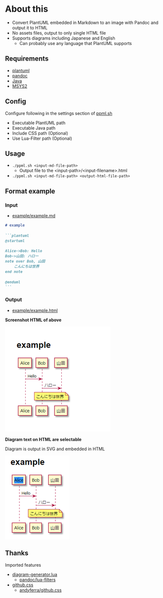 # About this

-   Convert PlantUML embedded in Markdown to an image with Pandoc and output it to HTML
-   No assets files, output to only single HTML file
-   Supports diagrams including Japanese and English
    -   Can probably use any language that PlantUML supports

## Requirements

-   [plantuml](https://plantuml.com/download)
-   [pandoc](https://pandoc.org/installing.html)
-   [Java](https://java.com/)
-   [MSYS2](https://www.msys2.org/)

## Config

Configure following in the settings section of [ppml.sh](ppml.sh)

- Executable PlantUML path
- Executable Java path
- Include CSS path (Optional)
- Use Lua-Filter path (Optional)

## Usage

-   `./ppml.sh <input-md-file-path>`
    -   Output file to the \<input-path>/\<input-filename>.html
-   `./ppml.sh <input-md-file-path> <output-html-file-path>`

## Format example

### Input

-   [example/example.md](example/example.md)

````markdown
# example

```plantuml
@startuml

Alice->Bob: Hello
Bob->山田: ハロー
note over Bob, 山田
    こんにちは世界
end note

@enduml
```
````

### Output

-   [example/example.html](example/example.html)

**Screenshot HTML of above**

![](README.assets/html.png)

**Diagram text on HTML are selectable**

Diagram is output in SVG and embedded in HTML

![](README.assets/selectable-text.png)

## Thanks

Imported features

-   [diagram-generator.lua](diagram-generator.lua)
    -   [pandoc/lua-filters](https://github.com/pandoc/lua-filters)
-   [github.css](github.css)
    -   [andyferra/github.css](https://gist.github.com/andyferra/2554919)

```

```
